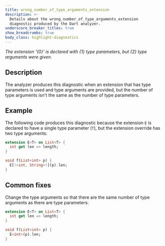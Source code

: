 ```yaml
---
title: wrong_number_of_type_arguments_extension
description: >-
  Details about the wrong_number_of_type_arguments_extension
  diagnostic produced by the Dart analyzer.
underscore_breaker_titles: true
show_breadcrumbs: true
body_class: highlight-diagnostics
---
```


_The extension '{0}' is declared with {1} type parameters, but {2} type
arguments were given._

## Description

The analyzer produces this diagnostic when an extension that has type
parameters is used and type arguments are provided, but the number of type
arguments isn't the same as the number of type parameters.

## Example

The following code produces this diagnostic because the extension `E` is
declared to have a single type parameter (`T`), but the extension override
has two type arguments:

```dart
extension E<T> on List<T> {
  int get len => length;
}

void f(List<int> p) {
  E[!<int, String>!](p).len;
}
```

## Common fixes

Change the type arguments so that there are the same number of type
arguments as there are type parameters:

```dart
extension E<T> on List<T> {
  int get len => length;
}

void f(List<int> p) {
  E<int>(p).len;
}
```
